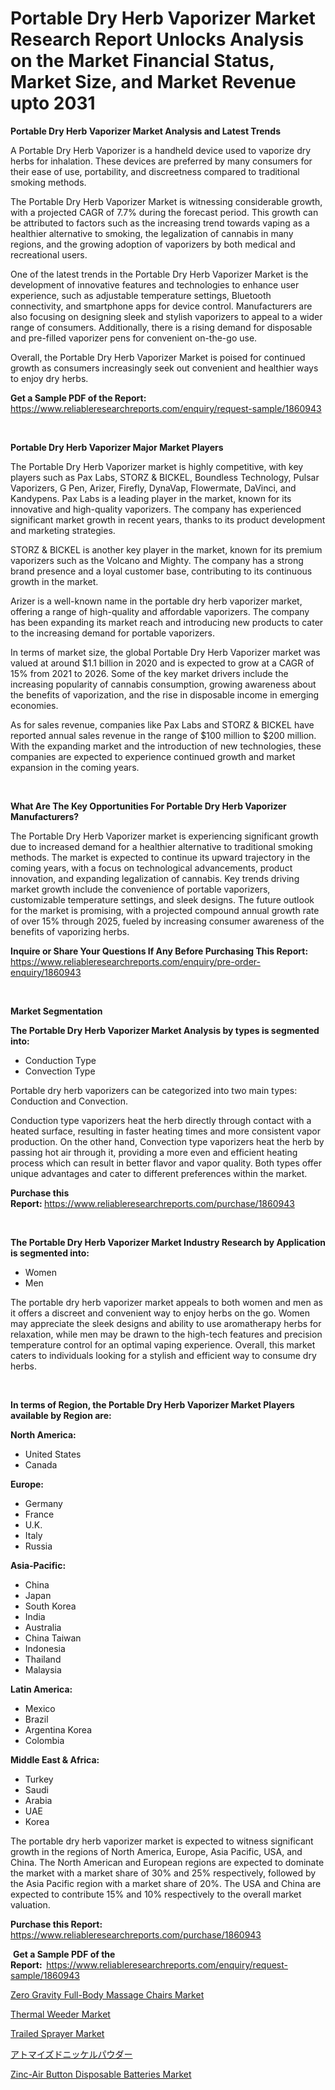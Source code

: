 <p><h1>Portable Dry Herb Vaporizer Market Research Report Unlocks Analysis on the Market Financial Status, Market Size, and Market Revenue upto 2031</h1></p><p><strong>Portable Dry Herb Vaporizer Market Analysis and Latest Trends</strong></p>
<p><p>A Portable Dry Herb Vaporizer is a handheld device used to vaporize dry herbs for inhalation. These devices are preferred by many consumers for their ease of use, portability, and discreetness compared to traditional smoking methods. </p><p>The Portable Dry Herb Vaporizer Market is witnessing considerable growth, with a projected CAGR of 7.7% during the forecast period. This growth can be attributed to factors such as the increasing trend towards vaping as a healthier alternative to smoking, the legalization of cannabis in many regions, and the growing adoption of vaporizers by both medical and recreational users. </p><p>One of the latest trends in the Portable Dry Herb Vaporizer Market is the development of innovative features and technologies to enhance user experience, such as adjustable temperature settings, Bluetooth connectivity, and smartphone apps for device control. Manufacturers are also focusing on designing sleek and stylish vaporizers to appeal to a wider range of consumers. Additionally, there is a rising demand for disposable and pre-filled vaporizer pens for convenient on-the-go use. </p><p>Overall, the Portable Dry Herb Vaporizer Market is poised for continued growth as consumers increasingly seek out convenient and healthier ways to enjoy dry herbs.</p></p>
<p><strong>Get a Sample PDF of the Report:&nbsp;</strong> <a href="https://www.reliableresearchreports.com/enquiry/request-sample/1860943">https://www.reliableresearchreports.com/enquiry/request-sample/1860943</a></p>
<p>&nbsp;</p>
<p><strong>Portable Dry Herb Vaporizer Major Market Players</strong></p>
<p><p>The Portable Dry Herb Vaporizer market is highly competitive, with key players such as Pax Labs, STORZ & BICKEL, Boundless Technology, Pulsar Vaporizers, G Pen, Arizer, Firefly, DynaVap, Flowermate, DaVinci, and Kandypens. Pax Labs is a leading player in the market, known for its innovative and high-quality vaporizers. The company has experienced significant market growth in recent years, thanks to its product development and marketing strategies.</p><p>STORZ & BICKEL is another key player in the market, known for its premium vaporizers such as the Volcano and Mighty. The company has a strong brand presence and a loyal customer base, contributing to its continuous growth in the market.</p><p>Arizer is a well-known name in the portable dry herb vaporizer market, offering a range of high-quality and affordable vaporizers. The company has been expanding its market reach and introducing new products to cater to the increasing demand for portable vaporizers.</p><p>In terms of market size, the global Portable Dry Herb Vaporizer market was valued at around $1.1 billion in 2020 and is expected to grow at a CAGR of 15% from 2021 to 2026. Some of the key market drivers include the increasing popularity of cannabis consumption, growing awareness about the benefits of vaporization, and the rise in disposable income in emerging economies.</p><p>As for sales revenue, companies like Pax Labs and STORZ & BICKEL have reported annual sales revenue in the range of $100 million to $200 million. With the expanding market and the introduction of new technologies, these companies are expected to experience continued growth and market expansion in the coming years.</p></p>
<p>&nbsp;</p>
<p><strong>What Are The Key Opportunities For Portable Dry Herb Vaporizer Manufacturers?</strong></p>
<p><p>The Portable Dry Herb Vaporizer market is experiencing significant growth due to increased demand for a healthier alternative to traditional smoking methods. The market is expected to continue its upward trajectory in the coming years, with a focus on technological advancements, product innovation, and expanding legalization of cannabis. Key trends driving market growth include the convenience of portable vaporizers, customizable temperature settings, and sleek designs. The future outlook for the market is promising, with a projected compound annual growth rate of over 15% through 2025, fueled by increasing consumer awareness of the benefits of vaporizing herbs.</p></p>
<p><strong>Inquire or Share Your Questions If Any Before Purchasing This Report:</strong> <a href="https://www.reliableresearchreports.com/enquiry/pre-order-enquiry/1860943">https://www.reliableresearchreports.com/enquiry/pre-order-enquiry/1860943</a></p>
<p>&nbsp;</p>
<p><strong>Market Segmentation</strong></p>
<p><strong>The Portable Dry Herb Vaporizer Market Analysis by types is segmented into:</strong></p>
<p><ul><li>Conduction Type</li><li>Convection Type</li></ul></p>
<p><p>Portable dry herb vaporizers can be categorized into two main types: Conduction and Convection. </p><p>Conduction type vaporizers heat the herb directly through contact with a heated surface, resulting in faster heating times and more consistent vapor production. On the other hand, Convection type vaporizers heat the herb by passing hot air through it, providing a more even and efficient heating process which can result in better flavor and vapor quality. Both types offer unique advantages and cater to different preferences within the market.</p></p>
<p><strong>Purchase this Report:&nbsp;</strong><a href="https://www.reliableresearchreports.com/purchase/1860943">https://www.reliableresearchreports.com/purchase/1860943</a></p>
<p>&nbsp;</p>
<p><strong>The Portable Dry Herb Vaporizer Market Industry Research by Application is segmented into:</strong></p>
<p><ul><li>Women</li><li>Men</li></ul></p>
<p><p>The portable dry herb vaporizer market appeals to both women and men as it offers a discreet and convenient way to enjoy herbs on the go. Women may appreciate the sleek designs and ability to use aromatherapy herbs for relaxation, while men may be drawn to the high-tech features and precision temperature control for an optimal vaping experience. Overall, this market caters to individuals looking for a stylish and efficient way to consume dry herbs.</p></p>
<p>&nbsp;</p>
<p><strong>In terms of Region, the Portable Dry Herb Vaporizer Market Players available by Region are:</strong></p>
<p>
    <p> <strong> North America: </strong>
        <ul>
            <li>United States</li>
            <li>Canada</li>
        </ul>
        </p> 
    <p> <strong> Europe: </strong>
        <ul>
            <li>Germany</li>
            <li>France</li>
            <li>U.K.</li>
            <li>Italy</li>
            <li>Russia</li>
        </ul>
        </p> 
    <p> <strong> Asia-Pacific: </strong>
        <ul>
            <li>China</li>
            <li>Japan</li>
            <li>South Korea</li>
            <li>India</li>
            <li>Australia</li>
            <li>China Taiwan</li>
            <li>Indonesia</li>
            <li>Thailand</li>
            <li>Malaysia</li>
        </ul>
        </p> 
    <p> <strong> Latin America: </strong>
        <ul>
            <li>Mexico</li>
            <li>Brazil</li>
            <li>Argentina Korea</li>
            <li>Colombia</li>
        </ul>
        </p> 
    <p> <strong> Middle East & Africa: </strong>
        <ul>
            <li>Turkey</li>
            <li>Saudi</li>
            <li>Arabia</li>
            <li>UAE</li>
            <li>Korea</li>
        </ul>
    </p>
    </p>
<p><p>The portable dry herb vaporizer market is expected to witness significant growth in the regions of North America, Europe, Asia Pacific, USA, and China. The North American and European regions are expected to dominate the market with a market share of 30% and 25% respectively, followed by the Asia Pacific region with a market share of 20%. The USA and China are expected to contribute 15% and 10% respectively to the overall market valuation.</p></p>
<p><strong>Purchase this Report: </strong><a href="https://www.reliableresearchreports.com/purchase/1860943">https://www.reliableresearchreports.com/purchase/1860943</a></p>
<p>&nbsp;<strong>Get a Sample PDF of the Report:&nbsp;&nbsp;</strong><a href="https://www.reliableresearchreports.com/enquiry/request-sample/1860943">https://www.reliableresearchreports.com/enquiry/request-sample/1860943</a></p>
<p><strong></strong></p>
<p><p><a href="https://github.com/Angelnienowdseej3e45z3p8c/Market-Research-Report-List-1/blob/main/zero-gravity-full-body-massage-chairs-market.md">Zero Gravity Full-Body Massage Chairs Market</a></p><p><a href="https://issuu.com/reportprime-2/docs/thermal-weeder-market-size-2030.pptx">Thermal Weeder Market</a></p><p><a href="https://issuu.com/reportprime-2/docs/trailed-sprayer-market-size-2030.pptx">Trailed Sprayer Market</a></p><p><a href="https://github.com/qwpelcjko9242629/Market-Research-Report-List-1/blob/main/25345567994.md">アトマイズドニッケルパウダー</a></p><p><a href="https://github.com/brentleyjimmiealvaradoz4l1rea/Market-Research-Report-List-1/blob/main/zinc-air-button-disposable-batteries-market.md">Zinc-Air Button Disposable Batteries Market</a></p></p>